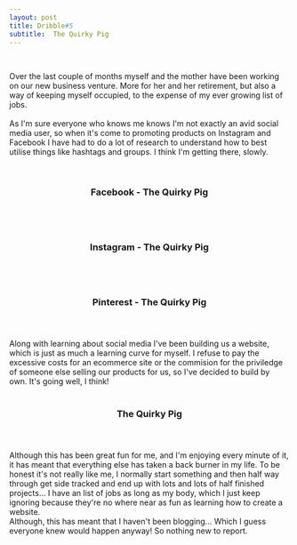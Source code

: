 ```yaml
---
layout: post
title: Dribble#5
subtitle:  The Quirky Pig
---
```


<div class="text-center">
  <br/>
</div>


<div class="text-left">
<div class="boxed">

Over the last couple of months myself and the mother have been working on our new business venture. More for her and her retirement, but also a way of keeping myself occupied, to the expense of my ever growing list of jobs. <br><br>
As I'm sure everyone who knows me knows I'm not exactly an avid social media user, so when it's come to promoting products on Instagram and Facebook I have had to do a lot of research to understand how to best utilise things like hashtags and groups. I think I'm getting there, slowly. <br><br>
  <div class="row">
    <div class="4u 12u$(mobile)">
      <div class="item">
        <a href = "https://www.facebook.com/thequirkypig" class="image fit"><img src="{{ 'img/facebook.jpg' | relative_url }}" alt="" /></a>
        <header>
          <h3>Facebook - The Quirky Pig</h3>
        </header>
      </div>
      <div class="item">
        <a href= "https://www.instagram.com/thequirkypig" class="image fit"><img src="{{ 'img/instagram.jpg' | relative_url }}" alt="" /></a>
        <header>
          <h3> Instagram - The Quirky Pig</h3>
        </header>
      </div>
      <div class="item">
        <a href= "https://www.pinterest.com/thequirkypig" class="image fit"><img src="{{ 'img/pinterest.jpg' | relative_url }}" alt="" /></a>
        <header>
          <h3>Pinterest - The Quirky Pig</h3>
        </header>
      </div>
    </div>
  </div>
Along with learning about social media I've been building us a website, which is just as much a learning curve for myself. I refuse to pay the excessive costs for an ecommerce site or the commision for the priviledge of someone else selling our products for us, so I've decided to build by own. It's going well, I think!<br><br>
        <a href = "https://www.quirkypig.com" class="image fit"><img src="{{ img/thequirkypig.jpg' | relative_url }}" alt="" /></a>
        <header>
          <h3>The Quirky Pig</h3>
        </header>
Although this has been great fun for me, and I'm enjoying every minute of it, it has meant that everything else has taken a back burner in my life. To be honest it's not really like me, I normally start something and then half way through get side tracked and end up with lots and lots of half finished projects... I have an list of jobs as long as my body, which I just keep ignoring because they're no where near as fun as learning how to create a website. <br>
Although, this has meant that I haven't been blogging... Which I guess everyone knew would happen anyway! So nothing new to report. 
